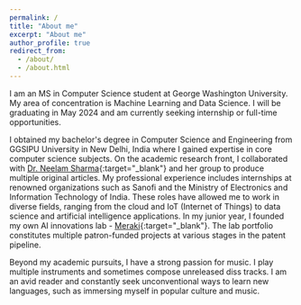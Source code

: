 ```yaml
---
permalink: /
title: "About me"
excerpt: "About me"
author_profile: true
redirect_from:
  - /about/
  - /about.html
---
```

I am an MS in Computer Science student at George Washington University. My area of concentration is Machine Learning and Data Science. I will be graduating in May 2024 and am currently seeking internship or full-time opportunities.

I obtained my bachelor's degree in Computer Science and Engineering from GGSIPU University in New Delhi, India where I gained expertise in core computer science subjects. On the academic research front, I collaborated with [Dr. Neelam Sharma](https://cse.mait.ac.in/index.php/people/faculty/profile?layout=edit&id=549){:target="_blank"} and her group to produce multiple original articles. My professional experience includes internships at renowned organizations such as Sanofi and the Ministry of Electronics and Information Technology of India. These roles have allowed me to work in diverse fields, ranging from the cloud and IoT (Internet of Things) to data science and artificial intelligence applications. In my junior year, I founded my own AI innovations lab - [Meraki](https://merakilab.co.in/){:target="_blank"}. The lab portfolio constitutes multiple patron-funded projects at various stages in the patent pipeline.

Beyond my academic pursuits, I have a strong passion for music. I play multiple instruments and sometimes compose unreleased diss tracks. I am an avid reader and constantly seek unconventional ways to learn new languages, such as immersing myself in popular culture and music.
